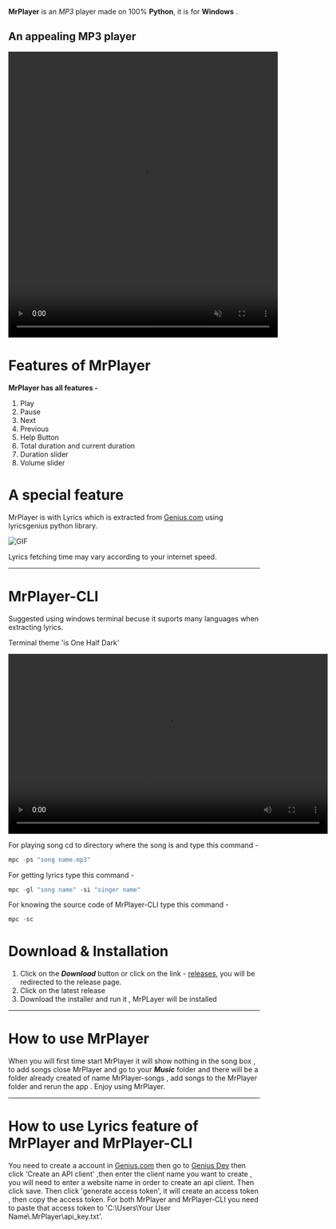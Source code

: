 **MrPlayer** is an _MP3_ player made on 100% **Python**, it is for **Windows** .

## An appealing MP3 player

<video controls autoplay muted width="540" height="572" ><source src="main.mp4" type="video/mp4"></video>

# Features of MrPlayer

**MrPlayer has all features -**

1. Play
2. Pause
3. Next
4. Previous
5. Help Button
6. Total duration and current duration
7. Duration slider
8. Volume slider

# A special feature

MrPlayer is with Lyrics which is extracted from [Genius.com](https://Genius.com) using lyricsgenius python library.

![GIF](lyrics.gif)

Lyrics fetching time may vary according to your internet speed.

---

# MrPlayer-CLI

Suggested using windows terminal becuse it suports
many languages when extracting lyrics.

Terminal theme 'is One Half Dark'

<video controls autoplay width="640" height="360" ><source src="CLI.mp4" type="video/mp4"></video>

For playing song cd to directory where the song is and type this command -

```powershell
mpc -ps "song name.mp3"
```

For getting lyrics type this command -

```powershell
mpc -gl "song name" -si "singer name"
```

For knowing the source code of MrPlayer-CLI type this command -

```powershell
mpc -sc
```

# Download & Installation

1. Click on the **_Download_** button or click on the link - [releases](https://www.github.com/AkshatChauhan18/Mrplayer/releases), you will be redirected to the release page.
2. Click on the latest release
3. Download the installer and run it , MrPLayer will be installed

---

# How to use MrPlayer

When you will first time start MrPlayer it will show nothing in the song box ,
to add songs close MrPlayer and go to your **_Music_** folder
and there will be a folder already created of name MrPlayer-songs , add songs
to the MrPlayer folder and rerun the app . Enjoy using MrPlayer.

---

# How to use Lyrics feature of MrPlayer and MrPlayer-CLI

You need to create a account in [Genius.com](https://Genius.com) then go to [Genius Dev](https://Genius.com/developers)
then click 'Create an API client' ,then enter the client name you want to create ,
you will need to enter a website name in order to create an api client. Then click
save. Then click 'generate access token', it will create an access token , then
copy the access token. For both MrPlayer and MrPlayer-CLI you need to paste that
access token to 'C:\\Users\\Your User Name\\.MrPlayer\\api_key.txt'.
